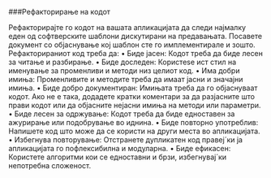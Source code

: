 ###Рефакторирање на кодот
 
Рефакторираjте го кодот на вашата апликациjата да следи наjмалку еден од софтверските шаблони дискутирани на предавањата. Посавете документ со обjаснување коj шаблон
сте го имплементирале и зошто. Рефакторираниот код треба да:
• Биде jасен: Кодот треба да биде лесен за читање и разбирање.
• Биде доследен: Користеѕе ист стил на именување за променливи и методи низ целиот
код.
• Има добри имиња: Променливите и методите треба да имаат jасни и значаjни имиња.
• Биде добро документиран: Имињата треба да го обjаснуваат кодот. Ако не е така,
додадете кратки коментари за да разjасните што прави кодот или да обjасните неjасни
имиња на методи или параметри.
• Биде лесен за одржување: Кодот треба да биде едноставен за ажурирање или подобрување во иднина.
• Биде повторно употреблив: Напишете код што може да се користи на други места
во апликациjата.
• Избегнува повторување: Отстранете дупликатен код правеj´ки jа апликациjата го
пофлексибилна и модуларна.
• Биде ефикасен: Користете алгоритми кои се едноставни и брзи, избегнуваj´ки непотребна сложеност.

